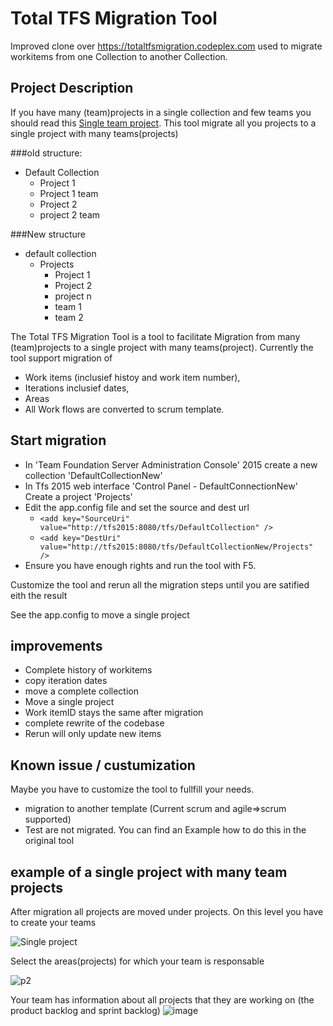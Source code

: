 # Total TFS Migration Tool

Improved clone over https://totaltfsmigration.codeplex.com used to migrate workitems from one Collection to another Collection.

## Project Description

If you have many (team)projects in a single collection and few teams you should read this [Single team project](http://geekswithblogs.net/Optikal/archive/2013/09/05/153944.aspx). This tool migrate all you projects to a single project with many teams(projects)

###old structure:
  * Default Collection
    *  Project 1
      * Project 1 team
    *  Project 2
      * project 2 team
      
###New structure
  * default collection
    * Projects
      * Project 1
      * Project 2
      * project n
      * team 1
      * team 2
    

The Total TFS Migration Tool is a tool to facilitate Migration from many (team)projects to a single project with many teams(project). Currently the tool support migration of 
  * Work items (inclusief histoy and work item number), 
  * Iterations inclusief dates, 
  * Areas 
  * All Work flows are converted to scrum template. 

## Start migration
  * In 'Team Foundation Server Administration Console' 2015 create a new collection 'DefaultCollectionNew'
  * In Tfs 2015 web interface 'Control Panel - DefaultConnectionNew' Create a project 'Projects'
  * Edit the app.config file and set the source and dest url
    *  ```<add key="SourceUri" value="http://tfs2015:8080/tfs/DefaultCollection" />```
    *  ```<add key="DestUri" value="http://tfs2015:8080/tfs/DefaultCollectionNew/Projects" />```
  * Ensure you have enough rights and run the tool with F5.

Customize the tool and rerun all the migration steps until you are satified eith the result
  
  See the app.config to move a single project 

## improvements
  * Complete history of workitems
  * copy iteration dates
  * move a complete collection
  * Move a single project
  * Work itemID stays the same after migration
  * complete rewrite of the codebase
  * Rerun will only update new items

## Known issue / custumization
Maybe you have to customize the tool to fullfill your needs.
  * migration to another template (Current scrum and agile=>scrum supported)
  * Test are not migrated. You can find an Example how to do this in the original tool

## example of a single project with many team projects

After migration all projects are moved under projects. On this level you have to create your teams

![Single project](https://cloud.githubusercontent.com/assets/1858745/18815808/b6fa43ec-833a-11e6-9230-2ac63c9a9d39.png)

Select the areas(projects) for which your team is responsable

![p2](https://cloud.githubusercontent.com/assets/1858745/18815824/6c8a26b4-833b-11e6-8a28-98bb5e0c8ac0.png)

Your team has information about all projects that they are working on (the product backlog and sprint backlog)
![image](https://cloud.githubusercontent.com/assets/1858745/18815883/36d215ac-833d-11e6-85c8-ab40d4d9558b.png)


